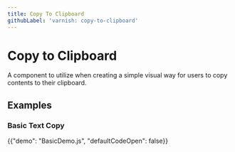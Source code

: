 ```yaml
---
title: Copy To Clipboard
githubLabel: 'varnish: copy-to-clipboard'
---
```


# Copy to Clipboard

<p class="description">A component to utilize when creating a simple visual way for users to copy contents to their clipboard.</p>

## Examples

### Basic Text Copy

{{"demo": "BasicDemo.js", "defaultCodeOpen": false}}

